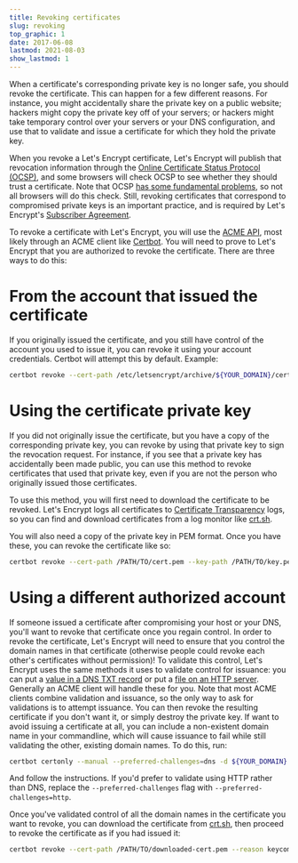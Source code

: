 ```yaml
---
title: Revoking certificates
slug: revoking
top_graphic: 1
date: 2017-06-08
lastmod: 2021-08-03
show_lastmod: 1
---
```



When a certificate's corresponding private key is no longer
safe, you should revoke the certificate. This can happen for a few different
reasons. For instance, you might accidentally share the private key on a public website;
hackers might copy the private key off of your servers; or hackers might take
temporary control over your servers or your DNS configuration, and use that to
validate and issue a certificate for which they hold the private key.

When you revoke a Let's Encrypt certificate, Let's Encrypt will publish that revocation
information through the [Online Certificate Status Protocol
(OCSP)](https://en.wikipedia.org/wiki/Online_Certificate_Status_Protocol), and
some browsers will check OCSP to see whether they should trust a certificate.
Note that OCSP [has some fundamental
problems](https://www.imperialviolet.org/2011/03/18/revocation.html), so not
all browsers will do this check. Still, revoking certificates that correspond to
compromised private keys is an important practice, and is required by Let's Encrypt's
[Subscriber Agreement](/repository).

To revoke a certificate with Let's Encrypt, you will use the [ACME
API](https://github.com/letsencrypt/boulder/blob/master/docs/acme-divergences.md),
most likely through an ACME client like [Certbot](https://certbot.eff.org/).
You will need to prove to Let's Encrypt that you are authorized to revoke the
certificate. There are three ways to do this:

# From the account that issued the certificate

If you originally issued the certificate, and you still have control
of the account you used to issue it, you can revoke it using your account
credentials. Certbot will attempt this by default. Example:

```bash
certbot revoke --cert-path /etc/letsencrypt/archive/${YOUR_DOMAIN}/cert1.pem --reason keycompromise
```

# Using the certificate private key

If you did not originally issue the certificate, but you have a copy of the
corresponding private key, you can revoke by using that private key to sign the revocation
request. For instance, if you see that a private key has accidentally been made
public, you can use this method to revoke certificates that used that private
key, even if you are not the person who originally issued those certificates.

To use this method, you will first need to download the certificate to be
revoked. Let's Encrypt logs all certificates to [Certificate
Transparency](https://www.certificate-transparency.org/) logs, so you can find
and download certificates from a log monitor like
[crt.sh](https://crt.sh/).

You will also need a copy of the private key in PEM format. Once you have these,
you can revoke the certificate like so:

```bash
certbot revoke --cert-path /PATH/TO/cert.pem --key-path /PATH/TO/key.pem --reason keycompromise
```

# Using a different authorized account

If someone issued a certificate after compromising your host or your DNS, you'll
want to revoke that certificate once you regain control. In order to revoke the
certificate, Let's Encrypt will need to ensure that you control the domain names
in that certificate (otherwise people could revoke each other's certificates
without permission)! To validate this control, Let's Encrypt uses the same
methods it uses to validate control for issuance: you can
put a [value in a DNS TXT
record](https://tools.ietf.org/html/rfc8555#section-8.4) or
put a [file on an HTTP server](https://tools.ietf.org/html/rfc8555#section-8.3).
Generally an ACME client will handle these for you. Note that most ACME clients
combine validation and issuance, so the only way to ask for validations is to
attempt issuance. You can then revoke the resulting certificate if you don't
want it, or simply destroy the private key. If want to avoid issuing a
certificate at all, you can include a non-existent domain name in your
commandline, which will cause issuance to fail while still validating the other,
existing domain names. To do this, run:

```bash
certbot certonly --manual --preferred-challenges=dns -d ${YOUR_DOMAIN} -d nonexistent.${YOUR_DOMAIN}
```

And follow the instructions. If you'd prefer to validate using HTTP rather than
DNS, replace the `--preferred-challenges` flag with
`--preferred-challenges=http`.

Once you've validated control of all the domain names in the certificate you want
to revoke, you can download the certificate from [crt.sh](https://crt.sh/),
then proceed to revoke the certificate as if you had issued it:

```bash
certbot revoke --cert-path /PATH/TO/downloaded-cert.pem --reason keycompromise
```
